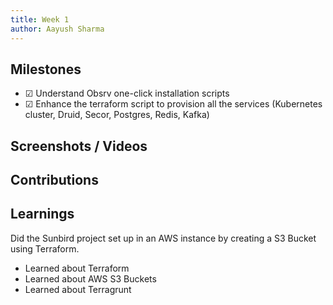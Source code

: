 ```yaml
---
title: Week 1
author: Aayush Sharma
---
```


## Milestones

- &#x2611;  Understand Obsrv one-click installation scripts
- &#x2611;  Enhance the terraform script to provision all the services (Kubernetes cluster, Druid, Secor, Postgres, Redis, Kafka)

## Screenshots / Videos 

## Contributions

## Learnings
Did the Sunbird project set up in an AWS instance by creating a S3 Bucket using Terraform.

- Learned about Terraform
- Learned about AWS S3 Buckets
- Learned about Terragrunt